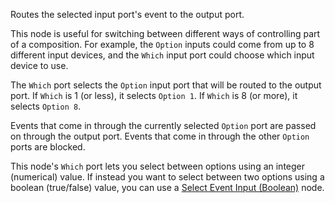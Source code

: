 Routes the selected input port's event to the output port.

This node is useful for switching between different ways of controlling part of a composition. For example, the `Option` inputs could come from up to 8 different input devices, and the `Which` input port could choose which input device to use.

The `Which` port selects the `Option` input port that will be routed to the output port. If `Which` is 1 (or less), it selects `Option 1`. If `Which` is 8 (or more), it selects `Option 8`.

Events that come in through the currently selected `Option` port are passed on through the output port. Events that come in through the other `Option` ports are blocked.

This node's `Which` port lets you select between options using an integer (numerical) value. If instead you want to select between two options using a boolean (true/false) value, you can use a [Select Event Input (Boolean)](vuo-node://vuo.select.in.boolean.event) node.
